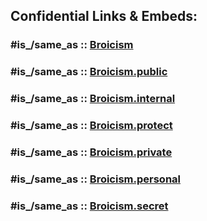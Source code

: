 



## Confidential Links & Embeds: 

### #is_/same_as :: [Broicism](/_Standards/bio/Society/Ideology/Political_Ideology/Fascism/Broicism.md) 

### #is_/same_as :: [Broicism.public](/_public/bio/Society/Ideology/Political_Ideology/Fascism/Broicism.public.md) 

### #is_/same_as :: [Broicism.internal](/_internal/bio/Society/Ideology/Political_Ideology/Fascism/Broicism.internal.md) 

### #is_/same_as :: [Broicism.protect](/_protect/bio/Society/Ideology/Political_Ideology/Fascism/Broicism.protect.md) 

### #is_/same_as :: [Broicism.private](/_private/bio/Society/Ideology/Political_Ideology/Fascism/Broicism.private.md) 

### #is_/same_as :: [Broicism.personal](/_personal/bio/Society/Ideology/Political_Ideology/Fascism/Broicism.personal.md) 

### #is_/same_as :: [Broicism.secret](/_secret/bio/Society/Ideology/Political_Ideology/Fascism/Broicism.secret.md)

